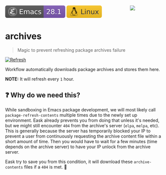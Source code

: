 <a href="#"><img align="right" src="https://raw.githubusercontent.com/emacs-eask/eask/master/docs/static/logo.png" width="20%"></a>

[![Emacs Version](./badges/emacs.svg)](https://www.gnu.org/software/emacs/download.html)
[![Linux](./badges/system.svg)](#)

# archives
> Magic to prevent refreshing package archives failure

[![Refresh](https://github.com/emacs-eask/archives/actions/workflows/refresh.yml/badge.svg)](https://github.com/emacs-eask/archives/actions/workflows/refresh.yml)

Workflow automatically downloads package archives and stores them here.

**NOTE:** It will refresh every `1` hour.

## ❓ Why do we need this?

While sandboxing in Emacs package development, we will most likely call
`package-refresh-contents` multiple times due to the newly set up environment.
Eask already prevents you from doing that unless it's needed, but we might still
encounter `404` from the archive's server (`elpa`, `melpa`, etc). This is generally 
because the server has temporarily blocked your IP to prevent a user from
continuously requesting the archive content file within a short amount of time.
Then you would have to wait for a few minutes (time depends on the archive server)
to have your IP unlock from the archive server.

Eask try to save you from this condition, it will download these `archive-contents`
files if a `404` is met. 🎉
